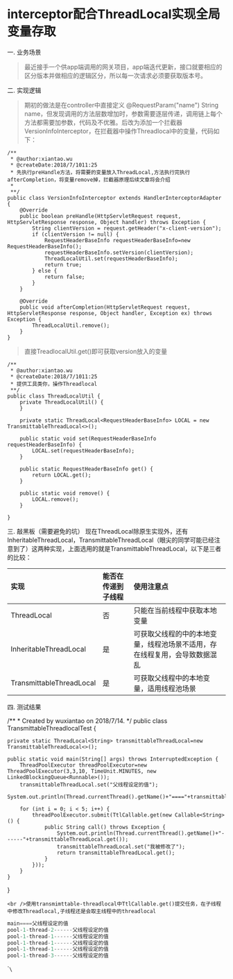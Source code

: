 # interceptor配合ThreadLocal实现全局变量存取


一. 业务场景

> 最近接手一个供app端调用的网关项目，app端迭代更新，接口就要相应的区分版本并做相应的逻辑区分，所以每一次请求必须要获取版本号。

二. 实现逻辑

> 期初的做法是在controller中直接定义 @RequestParam("name") String name，但发现调用的方法层数增加时，参数需要逐层传递，调用链上每个方法都需要加参数，代码及不优雅。后改为添加一个拦截器VersionInfoInterceptor，在拦截器中操作Threadlocal中的变量，代码如下：

<!--more-->

    /**
     * @author:xiantao.wu
     * @createDate:2018/7/1011:25
     * 先执行preHandle方法，将需要的变量放入ThreadLocal,方法执行完执行afterCompletion，将变量remove掉，拦截器原理后续文章将会介绍
     * 
     **/
    public class VersionInfoInterceptor extends HandlerInterceptorAdapter {
        @Override
        public boolean preHandle(HttpServletRequest request, HttpServletResponse response, Object handler) throws Exception {
            String clientVersion = request.getHeader("x-client-version");
            if (clientVersion != null) {
                RequestHeaderBaseInfo requestHeaderBaseInfo=new RequestHeaderBaseInfo();
                requestHeaderBaseInfo.setVersion(clientVersion);
                ThreadLocalUtil.set(requestHeaderBaseInfo);
                return true;
            } else {
                return false;
            }
        }
    
        @Override
        public void afterCompletion(HttpServletRequest request, HttpServletResponse response, Object handler, Exception ex) throws Exception {
            ThreadLocalUtil.remove();
        }
    }

> 直接TreadlocalUtil.get()即可获取version放入的变量

    /**
     * @author:xiantao.wu
     * @createDate:2018/7/1011:25
     * 提供工具类你，操作Threadlocal
     **/
    public class ThreadLocalUtil {
        private ThreadLocalUtil() {
        }
    
        private static ThreadLocal<RequestHeaderBaseInfo> LOCAL = new  TransmittableThreadLocal<>();
    
        public static void set(RequestHeaderBaseInfo requestHeaderBaseInfo) {
            LOCAL.set(requestHeaderBaseInfo);
        }
    
        public static RequestHeaderBaseInfo get() {
            return LOCAL.get();
        }
    
        public static void remove() {
            LOCAL.remove();
        }
    
    }
    

三. 敲黑板（需要避免的坑） 现在ThreadLocal除原生实现外，还有InheritableThreadLocal，TransmittableThreadLocal（眼尖的同学可能已经注意到了）这两种实现，上面选用的就是TransmittableThreadLocal，以下是三者的比较：

|  实现 | 能否在传递到子线程  | 使用注意点  |
| :------------ | :------------ | :------------ |
| ThreadLocal  | 否  | 只能在当前线程中获取本地变量  |
|InheritableThreadLocal|是|可获取父线程的中的本地变量，线程池场景不适用，存在线程复用，会导致数据混乱|
|TransmittableThreadLocal|是|可获取父线程中的本地变量，适用线程池场景|

    

四. 测试结果

/** * Created by wuxiantao on 2018/7/14. */ public class TransmittableThreadlocalTest {

    private static ThreadLocal<String> transmittableThreadLocal=new TransmittableThreadLocal<>();
    
    public static void main(String[] args) throws InterruptedException {
        ThreadPoolExecutor threadPoolExecutor=new ThreadPoolExecutor(3,3,10, TimeUnit.MINUTES, new LinkedBlockingQueue<Runnable>());
        transmittableThreadLocal.set("父线程设定的值");
        System.out.println(Thread.currentThread().getName()+"===="+transmittableThreadLocal.get());
    
        for (int i = 0; i < 5; i++) {
            threadPoolExecutor.submit(TtlCallable.get(new Callable<String>() {
                public String call() throws Exception {
                    System.out.println(Thread.currentThread().getName()+"------"+transmittableThreadLocal.get());
                    transmittableThreadLocal.set("我被修改了");
                    return transmittableThreadLocal.get();
                }
            }));
        }
    }
    

}

    <br />使用transmimttable-threadlocal中TtlCallable.get()提交任务，在子线程中修改Threadlocal,子线程还是会取主线程中的threadlocal
    
```java
main====父线程设定的值
pool-1-thread-2------父线程设定的值
pool-1-thread-1------父线程设定的值
pool-1-thread-1------父线程设定的值
pool-1-thread-1------父线程设定的值
pool-1-thread-3------父线程设定的值
```
\``\`
